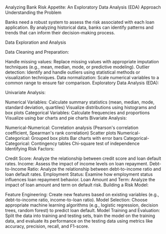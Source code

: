 Analyzing Bank Risk Appetite: An Exploratory Data Analysis (EDA) Approach
Understanding the Problem

Banks need a robust system to assess the risk associated with each loan application. By analyzing historical data, banks can identify patterns and trends that can inform their decision-making process.

Data Exploration and Analysis

Data Cleaning and Preparation:

Handle missing values: Replace missing values with appropriate imputation techniques (e.g., mean, median, mode, or predictive modeling).
Outlier detection: Identify and handle outliers using statistical methods or visualization techniques.
Data normalization: Scale numerical variables to a common range to ensure fair comparison.
Exploratory Data Analysis (EDA):

Univariate Analysis:

Numerical Variables:
Calculate summary statistics (mean, median, mode, standard deviation, quartiles)
Visualize distributions using histograms and box plots
Categorical Variables:
Calculate frequencies and proportions
Visualize using bar charts and pie charts
Bivariate Analysis:

Numerical-Numerical:
Correlation analysis (Pearson's correlation coefficient, Spearman's rank correlation)
Scatter plots
Numerical-Categorical:
Grouped box plots
Bar charts with error bars
Categorical-Categorical:
Contingency tables
Chi-square test of independence
Identifying Risk Factors:

Credit Score: Analyze the relationship between credit score and loan default rates.
Income: Assess the impact of income levels on loan repayment.
Debt-to-Income Ratio: Analyze the relationship between debt-to-income ratio and loan default rates.
Employment Status: Examine how employment status influences loan repayment behavior.
Loan Amount and Term: Analyze the impact of loan amount and term on default risk.
Building a Risk Model:

Feature Engineering: Create new features based on existing variables (e.g., debt-to-income ratio, income-to-loan ratio).
Model Selection: Choose appropriate machine learning algorithms (e.g., logistic regression, decision trees, random forest) to predict loan default.
Model Training and Evaluation: Split the data into training and testing sets, train the model on the training data, and evaluate its performance on the testing data using metrics like accuracy, precision, recall, and F1-score.
